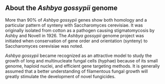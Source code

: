 About the *Ashbya gossypii* genome
----------------------------------

More than 90% of *Ashbya gossypii* genes show both homology and a
particular pattern of synteny with Saccharomyces cerevisiae. It was
originally isolated from cotton as a pathogen causing stigmatomycosis by
Ashby and Novell in 1926. The *Ashbya gossypii* genome project was
initiated when conservation of gene order and orientation (synteny) to
Saccharomyces cerevisiae was noted.

*Ashbya gossypii* became recognized as an attractive model to study the
growth of long and multinucleate fungal cells (hyphae) because of its
small genome, haploid nuclei, and efficient gene targeting methods. It
is generally assumed that a better understanding of filamentous fungal
growth will greatly stimulate the development of novel fungicides.
